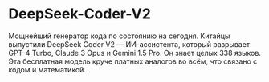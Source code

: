# DeepSeek-Coder-V2
Мощнейший генератор кода по состоянию на сегодня. Китайцы выпустили DeepSeek Coder V2 — ИИ-ассистента, который разрывает GPT-4 Turbo, Claude 3 Opus и Gemini 1.5 Pro. Он знает целых 338 языков.  Эта бесплатная модель круче платных аналогов во всём, что связано с кодом и математикой.
